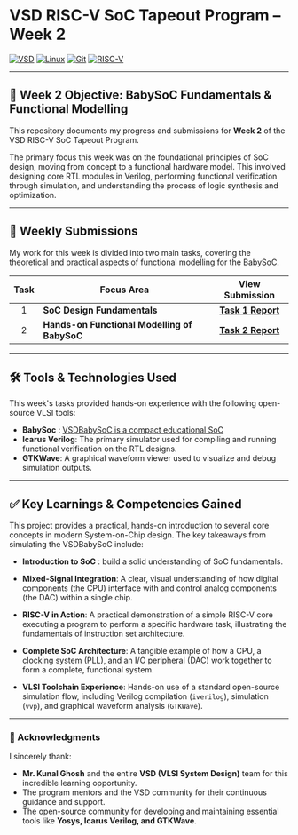 # VSD RISC-V SoC Tapeout Program – Week 2
[![VSD](https://img.shields.io/badge/VSD-RISC--V%20SoC-blue?style=for-the-badge)](https://www.vlsisystemdesign.com/)
[![Linux](https://img.shields.io/badge/OS-Linux%20%7C%20Ubuntu-orange?style=for-the-badge&logo=linux)](www.linux.org)
[![Git](https://img.shields.io/badge/Version%20Control-Git-black?style=for-the-badge&logo=git)](https://github.com/)
[![RISC-V](https://img.shields.io/badge/Architecture-RISC--V-blue?style=for-the-badge&logo=riscv)](https://riscv.org/)

---
## 🎯 Week 2 Objective: BabySoC Fundamentals & Functional Modelling

This repository documents my progress and submissions for **Week 2** of the VSD RISC-V SoC Tapeout Program.

The primary focus this week was on the foundational principles of SoC design, moving from concept to a functional hardware model. This involved designing core RTL modules in Verilog, performing functional verification through simulation, and understanding the process of logic synthesis and optimization.

---
## 📝 Weekly Submissions

My work for this week is divided into two main tasks, covering the theoretical and practical aspects of functional modelling for the BabySoC.

| Task | Focus Area | View Submission |
|:----:|--------------------------------------------------|:----------------:|
| 1    | **SoC Design Fundamentals** | [**Task 1 Report**](https://github.com/ShravanaHS/week2-riscV-soc-tapeout-vsd/blob/main/task1.md) |
| 2    | **Hands-on Functional Modelling of BabySoC** | [**Task 2 Report**](https://github.com/ShravanaHS/week2-riscV-soc-tapeout-vsd/blob/main/task2.md) |

---
## 🛠️ Tools & Technologies Used

This week's tasks provided hands-on experience with the following open-source VLSI tools:
* **BabySoc** : [VSDBabySoC is a compact educational SoC](https://github.com/manili/VSDBabySoC)
* **Icarus Verilog**: The primary simulator used for compiling and running functional verification on the RTL designs.
* **GTKWave**: A graphical waveform viewer used to visualize and debug simulation outputs.

---
## ✅ Key Learnings & Competencies Gained


This project provides a practical, hands-on introduction to several core concepts in modern System-on-Chip design. The key takeaways from simulating the VSDBabySoC include:
* **Introduction to SoC** : build a solid understanding of SoC fundamentals.

* **Mixed-Signal Integration**: A clear, visual understanding of how digital components (the CPU) interface with and control analog components (the DAC) within a single chip.

* **RISC-V in Action**: A practical demonstration of a simple RISC-V core executing a program to perform a specific hardware task, illustrating the fundamentals of instruction set architecture.

* **Complete SoC Architecture**: A tangible example of how a CPU, a clocking system (PLL), and an I/O peripheral (DAC) work together to form a complete, functional system.

* **VLSI Toolchain Experience**: Hands-on use of a standard open-source simulation flow, including Verilog compilation (`iverilog`), simulation (`vvp`), and graphical waveform analysis (`GTKWave`).

---
### 🙏 Acknowledgments
I sincerely thank:  
- **Mr. Kunal Ghosh** and the entire **VSD (VLSI System Design)** team for this incredible learning opportunity.  
- The program mentors and the VSD community for their continuous guidance and support.  
- The open-source community for developing and maintaining essential tools like **Yosys, Icarus Verilog, and GTKWave**.
